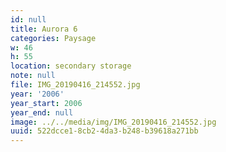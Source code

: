 ```yaml
---
id: null
title: Aurora 6
categories: Paysage
w: 46
h: 55
location: secondary storage
note: null
file: IMG_20190416_214552.jpg
year: '2006'
year_start: 2006
year_end: null
image: ../../media/img/IMG_20190416_214552.jpg
uuid: 522dcce1-8cb2-4da3-b248-b39618a271bb
---
```


